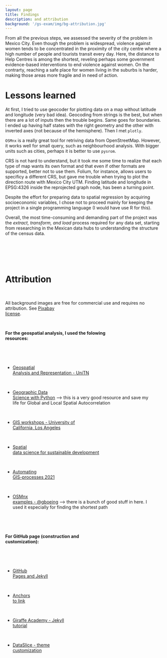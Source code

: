 ```yaml
---
layout: page
title: Findings
description: and attribution
background: '/gs-exam/img/bg-attribution.jpg'
---
```


From all the previous steps, we  assessed the severity of the problem in Mexico City.
Even though the problem is widespread, violence against women tends to be concentrated in the proximity of the city centre where a high number of people and tourists transit every day. Here, the distance to Help Centres is among the shortest, reveling perhaps some government evidence-based interventions to end violence against women. On the contrarty, reaching a safe place for women living in the suburbs is harder, making those areas more fragile and in need of action. 

# Lessons learned

At first, I tried to use geocoder for plotting data on a map without latitude and longitude (very bad idea).
Geocoding from strings is the best, but when there are a lot of inputs then the trouble begins. Same goes for boundaries. I ended up having half states with the right geometry and the other with inverted axes (not because of the hemisphere). Then I met `plotly`. 


`OSMnx` is a really great tool for retriving data from OpenStreetMap. However, it works well for small query, such as neighbourhood analysis. With bigger units such as cities, perhaps it is better to use `pysrom`. 

CRS is not hard to understand, but it took me some time to realize that each type of map wants its own format and that even if other formats are supported, better not to use them. Folium, for instance, allows users to specificy a different CRS, but gave me trouble when trying to plot the direction route with Mexico City UTM. Finding latitude and longitude in EPSG:4326 inside the reprojected graph node, has been a turning point. 

Despite the effort for preparing data to spatial regression by acquiring socioeconomic variables, I chose not to proceed mainly for keeping the project in a single programming language (I would have use R for this).

Overall, the most time-consuming and demanding part of the project was the *extract, transform, and load* process required for any data set, starting from researching in the Mexican data hubs to understanding the structure of the census data.



<span style="white-space: pre"> 

<span style="white-space: pre"> 


# Attribution

All background images are free for commercial use and requires no attribution. See [Pixabay license](https://pixabay.com/service/license/).


**For the geospatial analysis, I used the folowing resources:**

- [Geospatial Analysis and Representation - UniTN](https://napo.github.io/geospatial_course_unitn/)

- [Geographic Data Science with Python](https://geographicdata.science/book/intro.html) --> this is a very good resource and save my life for Global and Local Spatial Autocorrelation

- [GIS workshops - University of California, Los Angeles](https://github.com/yohman)

- [Spatial data science for sustainable development](https://sustainability-gis.readthedocs.io/en/latest/?badge=latest)

- [Automating GIS-processes 2021](https://autogis-site.readthedocs.io/en/latest/)

- [OSMnx examples - @gboeing](https://github.com/gboeing/osmnx-examples/tree/main/notebooks) --> there is a bunch of good stuff in here. I used it especially for finding the shortest path 


**For GitHub page (construction and customization):**

- [GitHub Pages and Jekyll](https://docs.github.com/en/pages/setting-up-a-github-pages-site-with-jekyll/about-github-pages-and-jekyll)

- [Anchors to link](https://blog.briandrupieski.com/generate-anchors-in-jekyll-blog-post)

- [Giraffe Academy - Jekyll tutorial](https://youtu.be/T1itpPvFWHI)

- [DataSlice - theme customization](https://youtu.be/wCOInE7-E0I)
